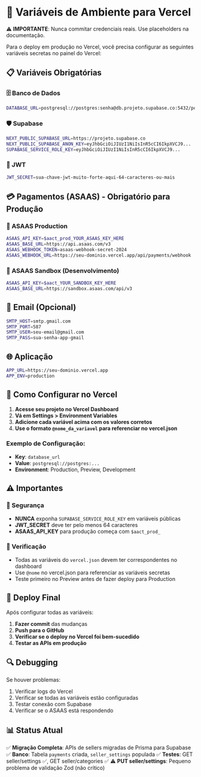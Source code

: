 # 🔐 Variáveis de Ambiente para Vercel

⚠️ **IMPORTANTE**: Nunca commitar credenciais reais. Use placeholders na documentação.

Para o deploy em produção no Vercel, você precisa configurar as seguintes variáveis secretas no painel do Vercel:

## 📋 Variáveis Obrigatórias

### 🗄️ Banco de Dados

```bash
DATABASE_URL=postgresql://postgres:senha@db.projeto.supabase.co:5432/postgres
```

### 🛡️ Supabase

```bash
NEXT_PUBLIC_SUPABASE_URL=https://projeto.supabase.co
NEXT_PUBLIC_SUPABASE_ANON_KEY=eyJhbGciOiJIUzI1NiIsInR5cCI6IkpXVCJ9...
SUPABASE_SERVICE_ROLE_KEY=eyJhbGciOiJIUzI1NiIsInR5cCI6IkpXVCJ9...
```

### 🔑 JWT

```bash
JWT_SECRET=sua-chave-jwt-muito-forte-aqui-64-caracteres-ou-mais
```

## 💳 Pagamentos (ASAAS) - Obrigatório para Produção

### 🏦 ASAAS Production

```bash
ASAAS_API_KEY=$aact_prod_YOUR_ASAAS_KEY_HERE
ASAAS_BASE_URL=https://api.asaas.com/v3
ASAAS_WEBHOOK_TOKEN=asaas-webhook-secret-2024
ASAAS_WEBHOOK_URL=https://seu-dominio.vercel.app/api/payments/webhook
```

### 🧪 ASAAS Sandbox (Desenvolvimento)

```bash
ASAAS_API_KEY=$aact_YOUR_SANDBOX_KEY_HERE
ASAAS_BASE_URL=https://sandbox.asaas.com/api/v3
```

## 📧 Email (Opcional)

```bash
SMTP_HOST=smtp.gmail.com
SMTP_PORT=587
SMTP_USER=seu-email@gmail.com
SMTP_PASS=sua-senha-app-gmail
```

## 🌐 Aplicação

```bash
APP_URL=https://seu-dominio.vercel.app
APP_ENV=production
```

## 📝 Como Configurar no Vercel

1. **Acesse seu projeto no Vercel Dashboard**
2. **Vá em Settings > Environment Variables**
3. **Adicione cada variável acima com os valores corretos**
4. **Use o formato `@nome_da_variavel` para referenciar no vercel.json**

### Exemplo de Configuração:

- **Key**: `database_url`
- **Value**: `postgresql://postgres:...`
- **Environment**: Production, Preview, Development

## ⚠️ Importantes

### 🔐 Segurança

- **NUNCA** exponha `SUPABASE_SERVICE_ROLE_KEY` em variáveis públicas
- **JWT_SECRET** deve ter pelo menos 64 caracteres
- **ASAAS_API_KEY** para produção começa com `$aact_prod_`

### 🎯 Verificação

- Todas as variáveis do `vercel.json` devem ter correspondentes no dashboard
- Use `@nome` no vercel.json para referenciar as variáveis secretas
- Teste primeiro no Preview antes de fazer deploy para Production

## 🚀 Deploy Final

Após configurar todas as variáveis:

1. **Fazer commit** das mudanças
2. **Push para o GitHub**
3. **Verificar se o deploy no Vercel foi bem-sucedido**
4. **Testar as APIs em produção**

## 🔍 Debugging

Se houver problemas:

1. Verificar logs do Vercel
2. Verificar se todas as variáveis estão configuradas
3. Testar conexão com Supabase
4. Verificar se o ASAAS está respondendo

## 📊 Status Atual

✅ **Migração Completa**: APIs de sellers migradas de Prisma para Supabase
✅ **Banco**: Tabela `payments` criada, `seller_settings` populada
✅ **Testes**: GET seller/settings ✅, GET seller/categories ✅
⚠️ **PUT seller/settings**: Pequeno problema de validação Zod (não crítico)
